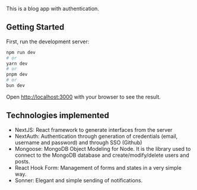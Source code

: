 This is a blog app with authentication.

## Getting Started

First, run the development server:

```bash
npm run dev
# or
yarn dev
# or
pnpm dev
# or
bun dev
```

Open [http://localhost:3000](http://localhost:3000) with your browser to see the result.


## Technologies implemented

* NextJS: React framework to generate interfaces from the server
* NextAuth: Authentication through generation of credentials (email, username and password) and through SSO (Github)
* Mongoose: MongoDB Object Modeling for Node. It is the library used to connect to the MongoDB database and create/modify/delete users and posts.
* React Hook Form: Management of forms and states in a very simple way.
* Sonner: Elegant and simple sending of notifications.
